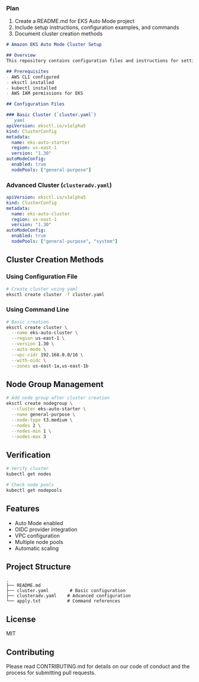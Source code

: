 ### Plan
1. Create a README.md for EKS Auto Mode project
2. Include setup instructions, configuration examples, and commands
3. Document cluster creation methods

```markdown
# Amazon EKS Auto Mode Cluster Setup

## Overview
This repository contains configuration files and instructions for setting up an Amazon EKS cluster with Auto Mode enabled.

## Prerequisites
- AWS CLI configured
- eksctl installed
- kubectl installed
- AWS IAM permissions for EKS

## Configuration Files

### Basic Cluster (`cluster.yaml`)
```yaml
apiVersion: eksctl.io/v1alpha5
kind: ClusterConfig
metadata:
  name: eks-auto-starter
  region: us-east-1
  version: "1.30"
autoModeConfig:
  enabled: true
  nodePools: ["general-purpose"]
```

### Advanced Cluster (`clusteradv.yaml`)
```yaml
apiVersion: eksctl.io/v1alpha5
kind: ClusterConfig
metadata:
  name: eks-auto-cluster
  region: us-east-1
  version: "1.30"
autoModeConfig:
  enabled: true
  nodePools: ["general-purpose", "system"]
```

## Cluster Creation Methods

### Using Configuration File
```bash
# Create cluster using yaml
eksctl create cluster -f cluster.yaml
```

### Using Command Line
```bash
# Basic creation
eksctl create cluster \
  --name eks-auto-cluster \
  --region us-east-1 \
  --version 1.30 \
  --auto-mode \
  --vpc-cidr 192.168.0.0/16 \
  --with-oidc \
  --zones us-east-1a,us-east-1b
```

## Node Group Management
```bash
# Add node group after cluster creation
eksctl create nodegroup \
  --cluster eks-auto-starter \
  --name general-purpose \
  --node-type t3.medium \
  --nodes 2 \
  --nodes-min 1 \
  --nodes-max 3
```

## Verification
```bash
# Verify cluster
kubectl get nodes

# Check node pools
kubectl get nodepools
```

## Features
- Auto Mode enabled
- OIDC provider integration
- VPC configuration
- Multiple node pools
- Automatic scaling

## Project Structure
```
.
├── README.md
├── cluster.yaml        # Basic configuration
├── clusteradv.yaml    # Advanced configuration
└── apply.txt          # Command references
```

## License
MIT

## Contributing
Please read CONTRIBUTING.md for details on our code of conduct and the process for submitting pull requests.
```